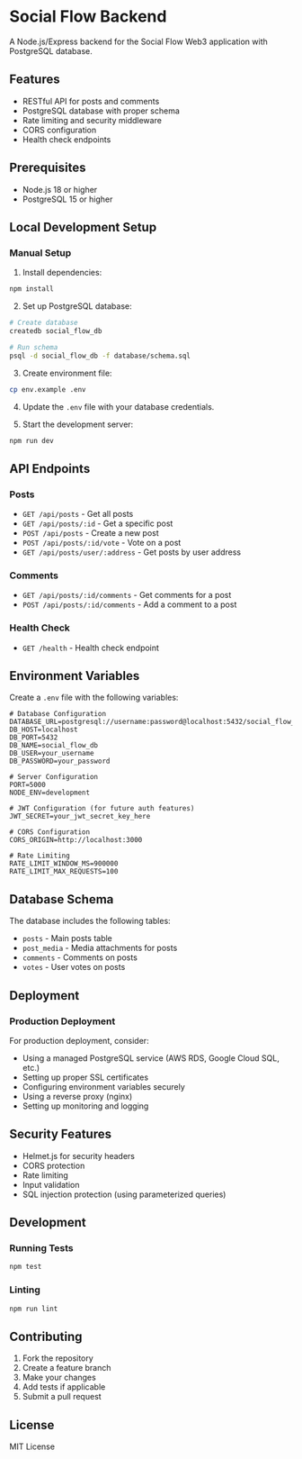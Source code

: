 # Social Flow Backend

A Node.js/Express backend for the Social Flow Web3 application with PostgreSQL database.

## Features

- RESTful API for posts and comments
- PostgreSQL database with proper schema
- Rate limiting and security middleware
- CORS configuration
- Health check endpoints

## Prerequisites

- Node.js 18 or higher
- PostgreSQL 15 or higher

## Local Development Setup

### Manual Setup

1. Install dependencies:
```bash
npm install
```

2. Set up PostgreSQL database:
```bash
# Create database
createdb social_flow_db

# Run schema
psql -d social_flow_db -f database/schema.sql
```

3. Create environment file:
```bash
cp env.example .env
```

4. Update the `.env` file with your database credentials.

5. Start the development server:
```bash
npm run dev
```

## API Endpoints

### Posts
- `GET /api/posts` - Get all posts
- `GET /api/posts/:id` - Get a specific post
- `POST /api/posts` - Create a new post
- `POST /api/posts/:id/vote` - Vote on a post
- `GET /api/posts/user/:address` - Get posts by user address

### Comments
- `GET /api/posts/:id/comments` - Get comments for a post
- `POST /api/posts/:id/comments` - Add a comment to a post

### Health Check
- `GET /health` - Health check endpoint

## Environment Variables

Create a `.env` file with the following variables:

```env
# Database Configuration
DATABASE_URL=postgresql://username:password@localhost:5432/social_flow_db
DB_HOST=localhost
DB_PORT=5432
DB_NAME=social_flow_db
DB_USER=your_username
DB_PASSWORD=your_password

# Server Configuration
PORT=5000
NODE_ENV=development

# JWT Configuration (for future auth features)
JWT_SECRET=your_jwt_secret_key_here

# CORS Configuration
CORS_ORIGIN=http://localhost:3000

# Rate Limiting
RATE_LIMIT_WINDOW_MS=900000
RATE_LIMIT_MAX_REQUESTS=100
```

## Database Schema

The database includes the following tables:
- `posts` - Main posts table
- `post_media` - Media attachments for posts
- `comments` - Comments on posts
- `votes` - User votes on posts

## Deployment

### Production Deployment

For production deployment, consider:
- Using a managed PostgreSQL service (AWS RDS, Google Cloud SQL, etc.)
- Setting up proper SSL certificates
- Configuring environment variables securely
- Using a reverse proxy (nginx)
- Setting up monitoring and logging

## Security Features

- Helmet.js for security headers
- CORS protection
- Rate limiting
- Input validation
- SQL injection protection (using parameterized queries)

## Development

### Running Tests
```bash
npm test
```

### Linting
```bash
npm run lint
```

## Contributing

1. Fork the repository
2. Create a feature branch
3. Make your changes
4. Add tests if applicable
5. Submit a pull request

## License

MIT License
